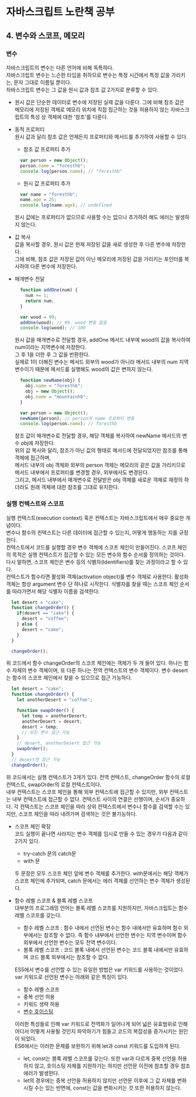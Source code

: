 # 자바스크립트 노란책 공부  
## 4. 변수와 스코프, 메모리  
### 변수  
  자바스크립트의 변수는 다른 언어에 비해 독특하다.  
  자바스크립트 변수는 느슨한 타입을 취하므로 변수는 특정 시간에서 특정 값을 가리키는, 문자 그대로 이름일 뿐이다.  
  자바스크립트 변수는 그 값을 원시 값과 참조 값 2가지로 분류할 수 있다.  
  - 원시 값은 단순한 데이터로 변수에 저장된 실제 값을 다룬다. 그에 비해 참조 값은 메모리에 저장된 객체로 메모리 위치에 직접 접근하는 것을 허용하지 않는 자바스크립트의 특성 상 객체에 대한 '참조'를 다룬다.  
  - 동적 프로퍼티  
    원시 값과 달리 참조 값은 언제든지 프로퍼티와 메서드를 추가하여 사용할 수 있다.  
    - 참조 값 프로퍼티 추가  
    ```js  
      var person = new Object();  
      person.name = "foresthb";  
      console.log(person.name); // "foresthb"  
    ```  
    - 원시 값 프로퍼티 추가  
    ```js  
      var name = "foresthb";  
      name.age = 25;  
      console.log(name.age); // undefined  
    ```  
    원시 값에는 프로퍼티가 없으므로 사용할 수는 없으나 추가하려 해도 에러는 발생하지 않는다.  


  - 값 복사  
    값을 복사할 경우, 원시 값은 현재 저장된 값을 새로 생성한 후 다른 변수에 저장한다.  
    그에 비해, 참조 값은 저장된 값이 아닌 메모리에 저장된 값을 가리키는 포인터를 복사하여 다른 변수에 저장한다.  
  - 매개변수 전달  
    ```js  
      function addOne(num) {
        num += 1;
        return num;
      }

      var wood = 99;
      addOne(wood); // 99. wood 변동 없음
      console.log(wood); // 100
    ```  
    원시 값을 매개변수로 전달할 경우, addOne 메서드 내부에 wood의 값을 복사하여 num이라는 지역변수에 저장한다.  
    그 후 1을 더한 후 그 값을 반환한다.  
    실제로 1이 더해진 변수는 메서드 외부의 wood가 아니라 메서드 내부의 num 지역변수이기 때문에 메서드를 실행해도 wood의 값은 변하지 않는다.  

    ```js  
      function newName(obj) {
        obj.name = "foresthb";
        obj = new Object();
        obj.name = "mountainhb";
      }

      var person = new Object();
      newName(person); // person의 name 프로퍼티 변동
      console.log(person.name); // foresthb
    ```  
    참조 값이 매개변수로 전달할 경우, 해당 객체를 복사하여 newName 메서드의 변수 obj에 저장한다.  
    위의 값 복사와 달리, 참조가 아닌 값의 형태로 메서드에 전달되었지만 참조를 통해 객체에 접근하며,  
    메서드 내부의 obj 객체와 외부의 person 객체는 메모리의 같은 값을 가리키므로 메서드 내부에서 프로퍼티를 변경할 경우, 외부에서도 변경된다.  
    그리고, 메서드 내부에서 매개변수로 전달받은 obj 객체를 새로운 객체로 재정의 하더라도 원래 객체에 대한 참조를 그대로 유지한다.

### 실행 컨텍스트와 스코프  
  실행 컨텍스트(execution context) 혹은 컨텍스트는 자바스크립트에서 매우 중요한 개념이다.  
  변수나 함수의 컨텍스트는 다른 데이터에 접근할 수 있는지, 어떻게 행동하는 지를 규정한다.  
  컨텍스트에서 코드를 실행할 경우 변수 객체에 스코프 체인이 만들어진다. 스코프 체인의 목적은 실행 컨텍스트가 접근할 수 있는 모든 변수와 함수 순서를 정의하는 것이다.  다시 말하면, 스코프 체인은 변수 등의 식별자(Identifiers)를 찾는 과정이라고 할 수 있다.  
  컨텍스트가 함수라면 활성화 객체(activation object)를 변수 객체로 사용한다. 활성화 객체는 항상 argument 변수 단 하나로 시작한다. 식별자를 찾을 때는 스코프 체인 순서를 따라가면서 해당 식별자 이름을 검색한다.  
  ```js  
    let desert = "cake";
    function changeOrder() {
      if(desert == "cake") {
        desert = "coffee";
      } else {
        desert = "cake";
      }
    }

    changeOrder();
  ```  
  위 코드에서 함수 changeOrder의 스코프 체인에는 객체가 두 개 들어 있다. 하나는 함수 자체의 변수 객체이며, 또 다른 하나는 전역 컨텍스트의 변수 객체이다. 변수 desert는 함수의 스코프 체인에서 찾을 수 있으므로 접근 가능하다.  

  ```js  
    let desert = "cake";
    function changeOrder() {
      let anotherDesert = "coffee";

      function swapOrder() {
        let temp = anotherDesert;
        anotherDesert = desert;
        desert = temp;
        // 모든 변수 접근 가능
      }
      // desert, anotherDesert 접근 가능
      swapOrder();
    }
    // desert만 접근 가능
    changeOrder();
  ```  
  위 코드에서는 실행 컨텍스트가 3개가 있다. 전역 컨텍스트, changeOrder 함수의 로컬 컨텍스트, swapOrder의 로컬 컨텍스트이다.  
  내부 컨텍스트는 스코프 체인을 통해 외부 컨텍스트에 접근할 수 있지만, 외부 컨텍스트는 내부 컨텍스트에 접근할 수 없다. 컨텍스트 사이의 연결은 선행이며, 순서가 중요하다. 각 컨텍스트는 스코프 체인을 따라 상위 컨텍스트에서 변수나 함수를 검색할 수는 있지만, 스코프 체인을 따라 내려가며 검색하는 것은 불가능하다.  

  - 스코프 체인 확장  
    코드 실행이 끝나면 사라지는 변수 객체를 임시로 만들 수 있는 경우가 다음과 같이 2가지 있다.  
      - try-catch 문의 catch문  
      - with 문  

    두 문장은 모두 스코프 체인 앞에 변수 객체를 추가한다. with문에서는 해당 객체가 스코프 체인에 추가되며, catch 문에서는 에러 객체를 선언하는 변수 객체가 생성된다.  

  - 함수 레벨 스코프 & 블록 레벨 스코프  
    대부분의 프로그래밍 언어는 블록 레벨 스코프를 지원하지만, 자바스크립트는 함수 레벨 스코프를 갖는다.  
      - 함수 레벨 스코프 : 함수 내에서 선언된 변수는 함수 내에서만 유효하며 함수 외부에서는 참조할 수 없다. 즉 함수 내부에서 선언한 변수는 지역 변수이며 함수 외부에서 선언한 변수는 모두 전역 변수이다.  
      - 블록 레벨 스코프 : 코드 블록 내에서 선언된 변수는 코드 블록 내에서만 유효하며 코드 블록 외부에서는 참조할 수 없다.  

    ES5에서 변수를 선언할 수 있는 유일한 방법은 var 키워드를 사용하는 것이었다. var 키워드로 선언된 변수는 아래와 같은 특징이 있다.  
      - 함수 레벨 스코프  
      - 중복 선언 허용  
      - 키워드 생략 허용  
      - [변수 호이스팅](https://poiemaweb.com/js-data-type-variable#24-%EB%B3%80%EC%88%98-%ED%98%B8%EC%9D%B4%EC%8A%A4%ED%8C%85variable-hoisting)  

    이러한 특성들로 인해 var 키워드로 전역화가 일어나게 되어 넓은 유효범위로 인해 어디서 어떻게 사용될 것인지 파악하기가 힘들고 코드의 복잡성을 증가시키는 원인이 되었다.  
    ES6에서는 이러한 문제를 보완하기 위해 let과 const 키워드를 도입하게 된다.  
      - let, const는 블록 레벨 스코프를 갖는다. 또한 var과 다르게 중복 선언을 허용하지 않고, 호이스팅 자체를 지원하기는 하지만 선언문 이전에 참조할 경우 참조 에러가 발생한다.  
      - let의 경우에는 중복 선언을 허용하지 않지만 선언문 이후에 그 값 자체를 변화시킬 수는 있는 반면에, const는 값을 변화시키는 것 또한 허용하지 않는다.  
